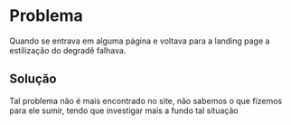 <h1>Problema</h1>
Quando se entrava em alguma página e voltava para a landing page a estilização do degradê falhava.

<h2>Solução</h2>
Tal problema não é mais encontrado no site, não sabemos o que fizemos para ele sumir, tendo que investigar mais a fundo tal situação